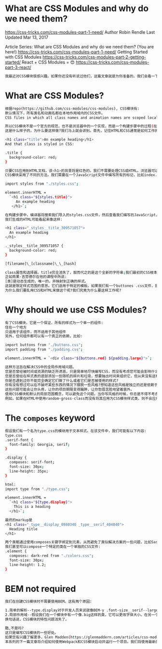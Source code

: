 # What are CSS Modules and why do we need them?
https://css-tricks.com/css-modules-part-1-need/
Author
Robin Rendle
Last Updated
Mar 13, 2017

Article Series:
What are CSS Modules and why do we need them? (You are here!)
https://css-tricks.com/css-modules-part-1-need/
Getting Started with CSS Modules
https://css-tricks.com/css-modules-part-2-getting-started/
React + CSS Modules = 😍
https://css-tricks.com/css-modules-part-3-react/

```bash
我最近对CSS模块很感兴趣。如果你还没有听说过他们，这篇文章就是为你准备的。我们会看一下这个项目以及它的目标和目的。如果你感兴趣，请继续关注，下一篇文章将介绍如何开始使用这个想法。如果您希望实现或提高使用级别，第3部分将介绍如何在React环境中使用它们。
```
# What are CSS Modules?

```bash
根据repo(https://github.com/css-modules/css-modules), CSS模块有:
默认情况下，所有类名和动画名都在本地作用域内的CSS文件。
CSS files in which all class names and animation names are scoped locally by default.

所以CSS模块不是一个官方的规范，也不是浏览器中的一个实现，而是一个构建步骤中的过程(在Webpack或Browserify的帮助下)，它会改变类名和选择器的作用域(比如类似命名空间)。
这是什么样子的，为什么要这样做?我们马上就会讲到。首先，记住HTML和CSS通常是如何工作的。一个类是应用在HTML:
```
```bash
<h1 class="title">An example heading</h1>
And that class is styled in CSS:

.title {
  background-color: red;
}
```
```bash
只要CSS应用到HTML文档，该<h1>的背景将是红色的。我们不需要处理CSS或HTML。浏览器可以理解这两种文件格式。
CSS模块采用了不同的方法。我们需要在一个JavaScript文件中编写所有的标记，比如index.js，而不是编写普通的HTML。下面是一个例子(我们稍后会看一个更现实的例子):
```
```bash
import styles from "./styles.css";

element.innerHTML =
  `<h1 class="${styles.title}">
     An example heading
   </h1>`;
```
```bash
在构建步骤中，编译器将搜索我们导入的styles.css文件，然后查看我们编写的JavaScript，并通过styles.title访问.title类。然后，我们的构建步骤将把这些东西处理成新的、单独的HTML和CSS文件，用一个新的字符串替换HTML类和CSS选择器类。
我们生成的HTML可能看起来像这样:
```

```bash
<h1 class="_styles__title_309571057">
  An example heading
</h1>

._styles__title_309571057 {
  background-color: red;
}

[filename]\_[classname]\_\_[hash]
```

```bash
class属性和选择器。title完全消失了，取而代之的是这个全新的字符串;我们最初的CSS根本没有被提供给浏览器。
正如雨果·吉劳德尔在他的课程中所说:
[类]是动态生成的，唯一的，并映射到正确的样式。
这就是限定样式范围的意思。它们适用于特定的模板。如果我们有一个buttones .css文件，我们将只导入到buttones .js模板中，而其中的。btn类将无法被其他模板(例如forms.js)访问，除非我们也特别导入它。
为什么我们要乱用CSS和HTML来做这个呢?我们究竟为什么要这样工作呢?

```
# Why should we use CSS Modules?
```bash
有了CSS模块，它是一个保证，所有的样式为一个单一的组件:
住在一个地方
只适用于该组件，而不适用于其他组件
另外，任何组件都可以有一个真正的依赖，比如:
```

```bash
import buttons from "./buttons.css";
import padding from "./padding.css";

element.innerHTML = `<div class="${buttons.red} ${padding.large}">`;
```

```bash
这种方法旨在解决CSS中的全局作用域问题。
您是否曾经被时间或资源的缺乏所诱惑，只是简单地尽快编写CSS，而没有考虑您可能会影响什么?
您是否曾经在样式表的底部添加一些随机的碎片和垃圾，想要抽出时间来组织它，但从来没有这样做过?
你是否遇到过你不能完全确定它们做了什么或者它们是否被使用的样式?
你有没有想过可以在不破坏某些东西的情况下摆脱一些风格?想知道这些风格是独立的还是依赖于其他东西?或者是其他地方的过度风格?
这些问题可能会让你头疼，让你的项目期限变得臃肿，让你愁眉苦脸地望着窗外。
使用CSS模块和默认的局部范围概念，可以避免这个问题。当你写风格的时候，你总是不得不考虑后果。
例如，如果在HTML中使用random-gross-class而没有将其应用为CSS模块样式类，则不会应用该样式，因为CSS选择器将转换为._style_random-gross-class_0038089。
```

# The `composes` keyword

```bash
假设我们有一个名为type.css的模块用于文本样式。在该文件中，我们可能有以下内容:
type.css
.serif-font {
  font-family: Georgia, serif;
}

.display {
  composes: serif-font;
  font-size: 30px;
  line-height: 35px;
}

html:
import type from "./type.css";

element.innerHTML =
  `<h1 class="${type.display}">
    This is a heading
  </h1>`;
```

```bash
最终的markup是
<h1 class="_type__display_0980340 _type__serif_404840">
  Heading title
</h1>
```

```bash
两个类都通过使用composes关键字绑定到元素，从而避免了类似解决方案的一些问题，比如Sass的@extend。
我们甚至可以compose一个特定的类在一个单独的CSS文件:
.element {
  composes: dark-red from "./colors.css";
  font-size: 30px;
  line-height: 1.2;
}
```

# BEM not required
```bash
我们在创建CSS模块时不需要使用BEM。这有两个原因:

1.简单的解析--type.display对于开发人员来说就像BEM-y .font-size__serif--large一样清晰。当BEM选择器变长时，可能更容易在心理上解析。
2.局部作用域--假设我们在一个模块中有一个像.big这样的类，它可以更改字体大小。在另一个例子中，我们使用完全相同的类。big，它以不同的数量增加padding和font-size。这根本不重要!它们不会冲突，因为样式的范围是非常刻意的。即使一个模块导入了两个样式表，它也有一个定制的名称，这个名称是我们的构建过程专门为该类定制的。
换句话说，CSS模块的特性问题消失了。

酷,不是吗?
这只是编写CSS模块的一些好处。
如果您有兴趣了解更多，Glen Madden(https://glenmaddern.com/articles/css-modules)已经写了大量关于这种方法的其他好处的文章。
本系列的下一篇文章将介绍如何使用Webpack和CSS模块启动并运行一个项目。我们将使用最新的ES2015特性来完成这项工作，并查看一些示例代码来指导我们完成整个过程。
```
